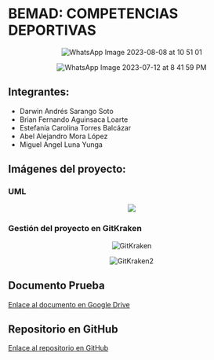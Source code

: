  # BEMAD: COMPETENCIAS DEPORTIVAS

<p align="center">
  <img src="https://github.com/BrianFernandoAguinsacaLoarte/PruebaPOO/assets/131829158/6715c1a6-d1b7-4965-ae26-057fb9f7b0d1" alt="WhatsApp Image 2023-08-08 at 10 51 01">
</p>

<p align="center">
  <img src="https://github.com/BrianFernandoAguinsacaLoarte/PruebaPOO/assets/118997463/b53f20e3-c28d-4730-9296-0d0430b15976" alt="WhatsApp Image 2023-07-12 at 8 41 59 PM">
</p>

## Integrantes:
- Darwin Andrés Sarango Soto
- Brian Fernando Aguinsaca Loarte
- Estefanía Carolina Torres Balcázar
- Abel Alejandro Mora López
- Miguel Angel Luna Yunga

## Imágenes del proyecto:


### UML
<p align="center">
  <img src="https://github.com/BrianFernandoAguinsacaLoarte/PruebaPOO/assets/131829158/23cddd07-61ad-4db2-bec5-cd2328510d5d  ">
</p>

### Gestión del proyecto en GitKraken
<p align="center">
  <img src="https://github.com/BrianFernandoAguinsacaLoarte/PruebaPOO/assets/133794609/701772b3-8657-4a64-9192-9dde0835f2de" alt="GitKraken">
</p>

<p align="center">
  <img src="https://github.com/BrianFernandoAguinsacaLoarte/PruebaPOO/assets/133794609/9a8a659c-ff08-4c61-af17-1106c5a144fe" alt="GitKraken2">
</p>

## Documento Prueba
[Enlace al documento en Google Drive](https://drive.google.com/drive/folders/1JNDQEG24IaQpI-EorblGpXLWMFO-iv3X?usp=sharing)

## Repositorio en GitHub
[Enlace al repositorio en GitHub](https://github.com/BrianFernandoAguinsacaLoarte/PruebaPOO.git)
